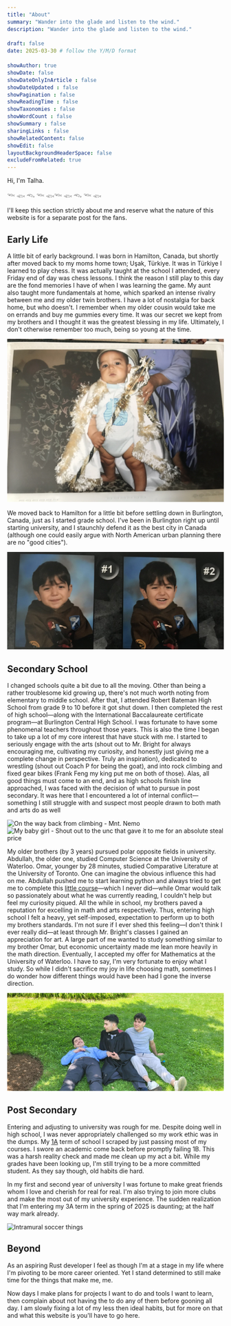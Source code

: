 ```yaml
---
title: "About"
summary: "Wander into the glade and listen to the wind."
description: "Wander into the glade and listen to the wind."

draft: false
date: 2025-03-30 # follow the Y/M/D format 

showAuthor: true 
showDate: false
showDateOnlyInArticle : false
showDateUpdated : false
showPagination : false
showReadingTime : false
showTaxonomies : false 
showWordCount : false
showSummary : false
sharingLinks : false
showRelatedContent: false
showEdit: false
layoutBackgroundHeaderSpace: false
excludeFromRelated: true
---
```


Hi, I'm Talha.

𓆝 𓆟 𓆞 𓆝 𓆟𓆝 𓆟 𓆞 𓆝 𓆟

I'll keep this section strictly about me and reserve what the nature of this website is for a separate post for the fans.

## Early Life

A little bit of early background. I was born in Hamilton, Canada, but shortly after moved back to my moms home town; Uşak, Türkiye. It was in Türkiye I learned to play chess. It was actually taught at the school I attended, every Friday end of day was chess lessons. I think the reason I still play to this day are the fond memories I have of when I was learning the game. My aunt also taught more fundamentals at home, which sparked an intense rivalry between me and my older twin brothers. I have a lot of nostalgia for back home, but who doesn't. I remember when my older cousin would take me on errands and buy me gummies every time. It was our secret we kept from my brothers and I thought it was the greatest blessing in my life. Ultimately, I don't otherwise remember too much, being so young at the time.

![](img/tur.jpg "A young king in the motherland")

We moved back to Hamilton for a little bit before settling down in Burlington, Canada, just as I started grade school. I've been in Burlington right up until starting university, and I staunchly defend it as the best city in Canada \(although one could easily argue with North American urban planning there are no "good cities"\). 

![](img/sk.jpg "Me at Templemead Elementary School")

## Secondary School 

I changed schools quite a bit due to all the moving. Other than being a rather troublesome kid growing up, there's not much worth noting from elementary to middle school. After that, I attended Robert Bateman High School from grade 9 to 10 before it got shut down. I then completed the rest of high school—along with the International Baccalaureate certificate program—at Burlington Central High School. I was fortunate to have some phenomenal teachers throughout those years. This is also the time I began to take up a lot of my core interest that have stuck with me. I started to seriously engage with the arts \(shout out to Mr. Bright for always encouraging me, cultivating my curiosity, and honestly just giving me a complete change in perspective. Truly an inspiration\), dedicated to wrestling \(shout out Coach P for being the goat\), and into rock climbing and fixed gear bikes \(Frank Feng my king put me on both of those\). Alas, all good things must come to an end, and as high schools finish line approached, I was faced with the decision of what to pursue in post secondary. It was here that I encountered a lot of internal conflict—something I still struggle with and suspect most people drawn to both math and arts do as well

![](img/climb.jpg "On the way back from climbing - Mnt. Nemo")
![](img/bike.jpg "My baby girl - Shout out to the unc that gave it to me for an absolute steal price")

My older brothers \(by 3 years\) pursued polar opposite fields in university. Abdullah, the older one, studied Computer Science at the University of Waterloo. Omar, younger by 28 minutes, studied Comparative Literature at the University of Toronto. One can imagine the obvious influence this had on me. Abdullah pushed me to start learning python and always tried to get me to complete this [little course](https://cscircles.cemc.uwaterloo.ca/)—which I never did—while Omar would talk so passionately about what he was currently reading, I couldn't help but feel my curiosity piqued. All the while in school, my brothers paved a reputation for excelling in math and arts respectively. Thus, entering high school I felt a heavy, yet self-imposed, expectation to perform up to both my brothers standards. I'm not sure if I ever shed this feeling—I don't think I ever really did—at least through Mr. Bright's classes I gained an appreciation for art. A large part of me wanted to study something similar to my brother Omar, but economic uncertainty made me lean more heavily in the math direction. Eventually, I accepted my offer for Mathematics at the University of Waterloo. I have to say, I'm very fortunate to enjoy what I study. So while I didn't sacrifice my joy in life choosing math, sometimes I do wonder how different things would have been had I gone the inverse direction.

![](img/brothers.jpg "The three stooges - Omar (left) Abdullah (middle) Me (right)")

## Post Secondary

Entering and adjusting to university was rough for me. Despite doing well in high school, I was never appropriately challenged so my work ethic was in the dumps. My [1A](https://uwaterloo.ca/future-students/welcome/campus-lingo) term of school I scraped by just passing most of my courses. I swore an academic come back before promptly failing 1B. This was a harsh reality check and made me clean up my act a bit. While my grades have been looking up, I'm still trying to be a more committed student. As they say though, old habits die hard.

In my first and second year of university I was fortune to make great friends whom I love and cherish for real for real. I'm also trying to join more clubs and make the most out of my university experience. The sudden realization that I'm entering my 3A term in the spring of 2025 is daunting; at the half way mark already.

![](img/soccer.jpg "Intramural soccer things")

## Beyond 

As an aspiring Rust developer I feel as though I'm at a stage in my life where I'm pivoting to be more career oriented. Yet I stand determined to still make time for the things that make me, me.

Now days I make plans for projects I want to do and tools I want to learn, then complain about not having the to do any of them before gooning all day. I am slowly fixing a lot of my less then ideal habits, but for more on that and what this website is you'll have to go here.
